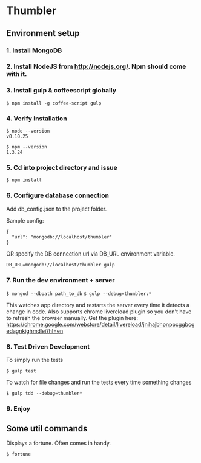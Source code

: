 # Thumbler

## Environment setup

### 1. Install MongoDB

### 2. Install NodeJS from http://nodejs.org/. Npm should come with it.

### 3. Install gulp & coffeescript globally

  `$ npm install -g coffee-script gulp`

### 4. Verify installation

  ```
  $ node --version
  v0.10.25
  ```

  ```
  $ npm --version
  1.3.24
  ```

### 5. Cd into project directory and issue

  `$ npm install`

### 6. Configure database connection

Add db_config.json to the project folder.

Sample config:

  ```
  {
    "url": "mongodb://localhost/thumbler"
  }
  ```

OR specify the DB connection url via DB_URL environment variable.

  ```DB_URL=mongodb://localhost/thumbler gulp```

### 7. Run the dev environment + server

  `$ mongod --dbpath path_to_db`
  `$ gulp --debug=thumbler:*`

This watches app directory and restarts the server every time it detects a change in code.
Also supports chrome livereload plugin so you don't have to refresh the browser manually.
Get the plugin here: https://chrome.google.com/webstore/detail/livereload/jnihajbhpnppcggbcgedagnkighmdlei?hl=en

### 8. Test Driven Development

To simply run the tests

  `$ gulp test`

To watch for file changes and run the tests every time something changes

  `$ gulp tdd --debug=thumbler*`

### 9. Enjoy

## Some util commands

Displays a fortune. Often comes in handy.

  `$ fortune`
